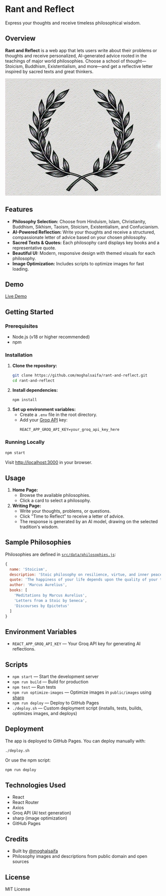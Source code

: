 # Rant and Reflect

Express your thoughts and receive timeless philosophical wisdom.

## Overview

**Rant and Reflect** is a web app that lets users write about their problems or thoughts and receive personalized, AI-generated advice rooted in the teachings of major world philosophies. Choose a school of thought—Stoicism, Buddhism, Existentialism, and more—and get a reflective letter inspired by sacred texts and great thinkers.

![screenshot](public/images/stoicism.jpg.png)

## Features

- **Philosophy Selection:** Choose from Hinduism, Islam, Christianity, Buddhism, Sikhism, Taoism, Stoicism, Existentialism, and Confucianism.
- **AI-Powered Reflection:** Write your thoughts and receive a structured, compassionate letter of advice based on your chosen philosophy.
- **Sacred Texts & Quotes:** Each philosophy card displays key books and a representative quote.
- **Beautiful UI:** Modern, responsive design with themed visuals for each philosophy.
- **Image Optimization:** Includes scripts to optimize images for fast loading.

## Demo

[Live Demo](https://moghalsaifa.github.io/rant-and-reflect)

## Getting Started

### Prerequisites
- Node.js (v18 or higher recommended)
- npm

### Installation

1. **Clone the repository:**
   ```bash
   git clone https://github.com/moghalsaifa/rant-and-reflect.git
   cd rant-and-reflect
   ```
2. **Install dependencies:**
   ```bash
   npm install
   ```
3. **Set up environment variables:**
   - Create a `.env` file in the root directory.
   - Add your [Groq API](https://groq.com/) key:
     ```env
     REACT_APP_GROQ_API_KEY=your_groq_api_key_here
     ```

### Running Locally

```bash
npm start
```
Visit [http://localhost:3000](http://localhost:3000) in your browser.

## Usage

1. **Home Page:**
   - Browse the available philosophies.
   - Click a card to select a philosophy.
2. **Writing Page:**
   - Write your thoughts, problems, or questions.
   - Click "Time to Reflect" to receive a letter of advice.
   - The response is generated by an AI model, drawing on the selected tradition's wisdom.

## Sample Philosophies

Philosophies are defined in [`src/data/philosophies.js`](src/data/philosophies.js):

```js
{
  name: 'Stoicism',
  description: 'Stoic philosophy on resilience, virtue, and inner peace.',
  quote: 'The happiness of your life depends upon the quality of your thoughts.',
  author: 'Marcus Aurelius',
  books: [
    'Meditations by Marcus Aurelius',
    'Letters from a Stoic by Seneca',
    'Discourses by Epictetus'
  ]
}
```

## Environment Variables

- `REACT_APP_GROQ_API_KEY` — Your Groq API key for generating AI reflections.

## Scripts

- `npm start` — Start the development server
- `npm run build` — Build for production
- `npm test` — Run tests
- `npm run optimize-images` — Optimize images in `public/images` using [sharp](https://sharp.pixelplumbing.com/)
- `npm run deploy` — Deploy to GitHub Pages
- `./deploy.sh` — Custom deployment script (installs, tests, builds, optimizes images, and deploys)

## Deployment

The app is deployed to GitHub Pages. You can deploy manually with:

```bash
./deploy.sh
```

Or use the npm script:

```bash
npm run deploy
```

## Technologies Used

- React
- React Router
- Axios
- Groq API (AI text generation)
- sharp (image optimization)
- GitHub Pages

## Credits

- Built by [@moghalsaifa](https://twitter.com/moghalsaifa)
- Philosophy images and descriptions from public domain and open sources

## License

MIT License 
